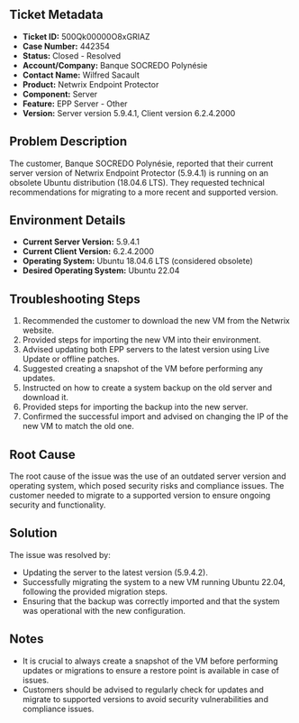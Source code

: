 ## Ticket Metadata
- **Ticket ID:** 500Qk00000O8xGRIAZ
- **Case Number:** 442354
- **Status:** Closed - Resolved
- **Account/Company:** Banque SOCREDO Polynésie
- **Contact Name:** Wilfred Sacault
- **Product:** Netwrix Endpoint Protector
- **Component:** Server
- **Feature:** EPP Server - Other
- **Version:** Server version 5.9.4.1, Client version 6.2.4.2000

## Problem Description
The customer, Banque SOCREDO Polynésie, reported that their current server version of Netwrix Endpoint Protector (5.9.4.1) is running on an obsolete Ubuntu distribution (18.04.6 LTS). They requested technical recommendations for migrating to a more recent and supported version.

## Environment Details
- **Current Server Version:** 5.9.4.1
- **Current Client Version:** 6.2.4.2000
- **Operating System:** Ubuntu 18.04.6 LTS (considered obsolete)
- **Desired Operating System:** Ubuntu 22.04

## Troubleshooting Steps
1. Recommended the customer to download the new VM from the Netwrix website.
2. Provided steps for importing the new VM into their environment.
3. Advised updating both EPP servers to the latest version using Live Update or offline patches.
4. Suggested creating a snapshot of the VM before performing any updates.
5. Instructed on how to create a system backup on the old server and download it.
6. Provided steps for importing the backup into the new server.
7. Confirmed the successful import and advised on changing the IP of the new VM to match the old one.

## Root Cause
The root cause of the issue was the use of an outdated server version and operating system, which posed security risks and compliance issues. The customer needed to migrate to a supported version to ensure ongoing security and functionality.

## Solution
The issue was resolved by:
- Updating the server to the latest version (5.9.4.2).
- Successfully migrating the system to a new VM running Ubuntu 22.04, following the provided migration steps.
- Ensuring that the backup was correctly imported and that the system was operational with the new configuration.

## Notes
- It is crucial to always create a snapshot of the VM before performing updates or migrations to ensure a restore point is available in case of issues.
- Customers should be advised to regularly check for updates and migrate to supported versions to avoid security vulnerabilities and compliance issues.